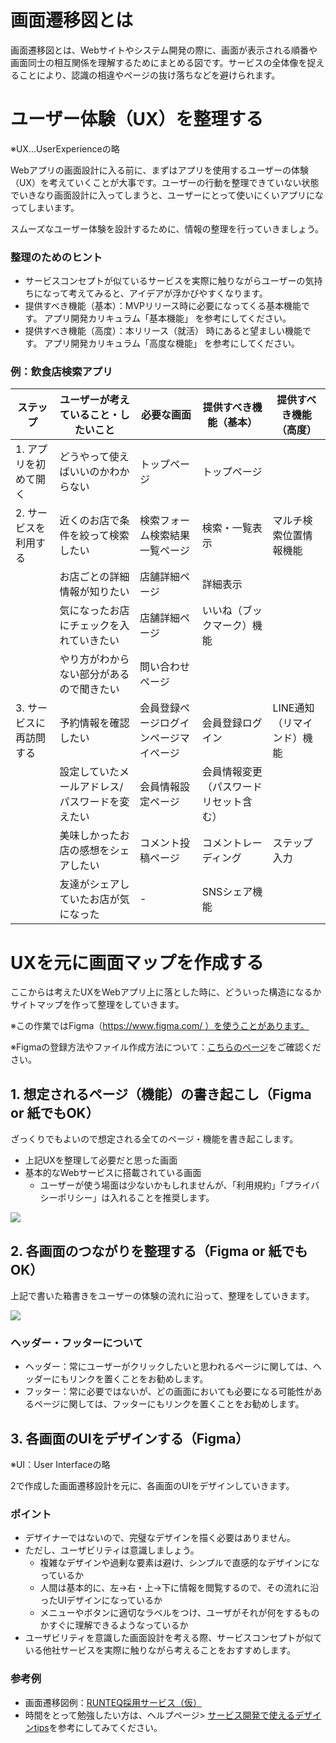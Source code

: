 # 画面遷移図とは

画面遷移図とは、Webサイトやシステム開発の際に、画面が表示される順番や画面同士の相互関係を理解するためにまとめる図です。サービスの全体像を捉えることにより、認識の相違やページの抜け落ちなどを避けられます。

# ユーザー体験（UX）を整理する

※UX…UserExperienceの略

Webアプリの画面設計に入る前に、まずはアプリを使用するユーザーの体験（UX）を考えていくことが大事です。ユーザーの行動を整理できていない状態でいきなり画面設計に入ってしまうと、ユーザーにとって使いにくいアプリになってしまいます。

スムーズなユーザー体験を設計するために、情報の整理を行っていきましょう。

### 整理のためのヒント

- サービスコンセプトが似ているサービスを実際に触りながらユーザーの気持ちになって考えてみると、アイデアが浮かびやすくなります。
- 提供すべき機能（基本）：MVPリリース時に必要になってくる基本機能です。 アプリ開発カリキュラム「基本機能」 を参考にしてください。
- 提供すべき機能（高度）：本リリース（就活） 時にあると望ましい機能です。 アプリ開発カリキュラム「高度な機能」 を参考にしてください。

### 例：飲食店検索アプリ

| ステップ | ユーザーが考えていること・したいこと | 必要な画面 | 提供すべき機能（基本） | 提供すべき機能（高度） |
| --- | --- | --- | --- | --- |
| 1. アプリを初めて開く | どうやって使えばいいのかわからない | トップページ | トップページ |  |
| 2. サービスを利用する | 近くのお店で条件を絞って検索したい | 検索フォーム検索結果一覧ページ | 検索・一覧表示 | マルチ検索位置情報機能 |
|  | お店ごとの詳細情報が知りたい | 店舗詳細ページ | 詳細表示 |  |
|  | 気になったお店にチェックを入れていきたい | 店舗詳細ページ | いいね（ブックマーク）機能 |  |
|  | やり方がわからない部分があるので聞きたい | 問い合わせページ |  |  |
| 3. サービスに再訪問する | 予約情報を確認したい | 会員登録ページログインページマイページ | 会員登録ログイン | LINE通知（リマインド）機能 |
|  | 設定していたメールアドレス/パスワードを変えたい | 会員情報設定ページ | 会員情報変更（パスワードリセット含む） |  |
|  | 美味しかったお店の感想をシェアしたい | コメント投稿ページ | コメントレーディング | ステップ入力 |
|  | 友達がシェアしていたお店が気になった | - | SNSシェア機能 |  |

# UXを元に画面マップを作成する

ここからは考えたUXをWebアプリ上に落とした時に、どういった構造になるかサイトマップを作って整理をしていきます。

※この作業ではFigma（https://www.figma.com/ ）を使うことがあります。

※Figmaの登録方法やファイル作成方法について：[こちらのページ](https://school.runteq.jp/v2/mypage/helps/articles/figma_file?gretel_word=figma)をご確認ください。

## 1. 想定されるページ（機能）の書き起こし（Figma or 紙でもOK）

ざっくりでもよいので想定される全てのページ・機能を書き起こします。

- 上記UXを整理して必要だと思った画面
- 基本的なWebサービスに搭載されている画面
    - ユーザーが使う場面は少ないかもしれませんが、「利用規約」「プライバシーポリシー」は入れることを推奨します。

![](https://i.gyazo.com/4f3b7ce0d7258d780dfa9b42f89eb627.png)

## 2. 各画面のつながりを整理する（Figma or 紙でもOK）

上記で書いた箱書きをユーザーの体験の流れに沿って、整理をしていきます。

![](https://i.gyazo.com/d4cb190d3e3ecf68ad95d40687600603.png)

### ヘッダー・フッターについて

- ヘッダー：常にユーザーがクリックしたいと思われるページに関しては、ヘッダーにもリンクを置くことをお勧めします。
- フッター：常に必要ではないが、どの画面においても必要になる可能性があるページに関しては、フッターにもリンクを置くことをお勧めします。

## 3. 各画面のUIをデザインする（Figma）

※UI：User Interfaceの略

2で作成した画面遷移設計を元に、各画面のUIをデザインしていきます。

### ポイント

- デザイナーではないので、完璧なデザインを描く必要はありません。
- ただし、ユーザビリティは意識しましょう。
    - 複雑なデザインや過剰な要素は避け、シンプルで直感的なデザインになっているか
    - 人間は基本的に、左→右・上→下に情報を閲覧するので、その流れに沿ったUIデザインになっているか
    - メニューやボタンに適切なラベルをつけ、ユーザがそれが何をするものかすぐに理解できるようなっているか
- ユーザビリティを意識した画面設計を考える際、サービスコンセプトが似ている他社サービスを実際に触りながら考えることをおすすめします。

### 参考例

- 画面遷移図例：[RUNTEQ採用サービス（仮）](https://xd.adobe.com/view/53d16b6b-bcdf-479b-4e6a-a67539af96c5-25e0/grid)
- 時間をとって勉強したい方は、ヘルプページ> [サービス開発で使えるデザインtips](https://school.runteq.jp/v2/mypage/helps/articles/design_tips)を参考にしてみてください。